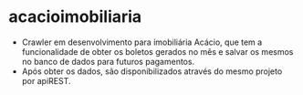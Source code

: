 # acacioimobiliaria

- Crawler em desenvolvimento para imobiliária Acácio, que tem a funcionalidade de obter os boletos gerados no mês e salvar os mesmos no banco de dados para futuros pagamentos.
- Após obter os dados, são disponibilizados através do mesmo projeto por apiREST.
